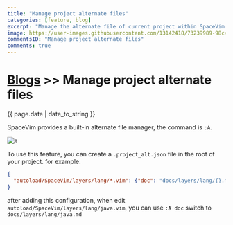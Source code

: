```yaml
---
title: "Manage project alternate files"
categories: [feature, blog]
excerpt: "Manage the alternate file of current project within SpaceVim."
image: https://user-images.githubusercontent.com/13142418/73239989-98c4d800-41d8-11ea-8c5b-383076cfcd6c.png
commentsID: "Manage project alternate files"
comments: true
---
```


# [Blogs](../blog/) >> Manage project alternate files

{{ page.date | date_to_string }}

SpaceVim provides a built-in alternate file manager, the command is `:A`.

![a](https://user-images.githubusercontent.com/13142418/73239989-98c4d800-41d8-11ea-8c5b-383076cfcd6c.png)

To use this feature, you can create a `.project_alt.json` file in the root of your project. for example:

```json
{
  "autoload/SpaceVim/layers/lang/*.vim": {"doc": "docs/layers/lang/{}.md"},
}
```

after adding this configuration, when edit `autoload/SpaceVim/layers/lang/java.vim`,
you can use `:A doc` switch to `docs/layers/lang/java.md`

